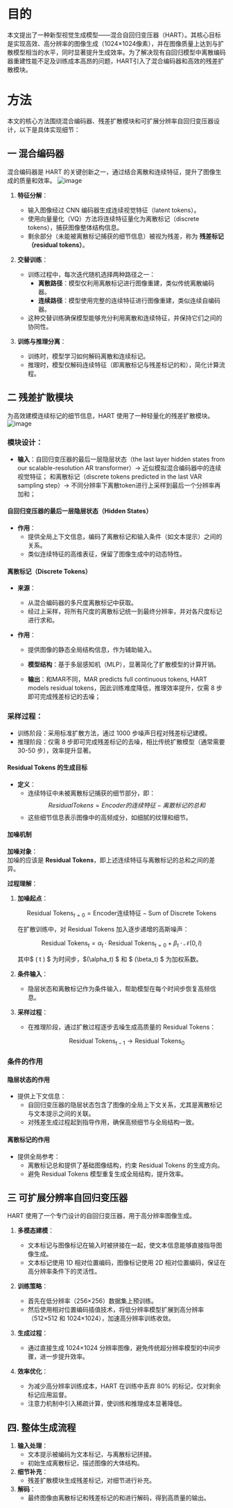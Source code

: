 # 目的
本文提出了一种新型视觉生成模型——混合自回归变压器（HART）。其核心目标是实现高效、高分辨率的图像生成（1024×1024像素），并在图像质量上达到与扩散模型相当的水平，同时显著提升生成效率。为了解决现有自回归模型中离散编码器重建性能不足及训练成本高昂的问题，HART引入了混合编码器和高效的残差扩散模块。

# 方法

本文的核心方法围绕混合编码器、残差扩散模块和可扩展分辨率自回归变压器设计，以下是具体实现细节：

## 一 **混合编码器**
混合编码器是 HART 的关键创新之一，通过结合离散和连续特征，提升了图像生成的质量和效率。
![image](https://github.com/user-attachments/assets/38fc07b3-d046-474c-9dc8-7edf3083d1c5)


1. **特征分解**：
   - 输入图像经过 CNN 编码器生成连续视觉特征（latent tokens）。
   - 使用向量量化（VQ）方法将连续特征量化为离散标记（discrete tokens），捕获图像整体结构信息。
   - 剩余部分（未能被离散标记捕获的细节信息）被视为残差，称为 **残差标记（residual tokens）**。

2. **交替训练**：
   - 训练过程中，每次迭代随机选择两种路径之一：
     - **离散路径**：模型仅利用离散标记进行图像重建，类似传统离散编码器。
     - **连续路径**：模型使用完整的连续特征进行图像重建，类似连续自编码器。
   - 这种交替训练确保模型能够充分利用离散和连续特征，并保持它们之间的协同性。

3. **训练与推理分离**：
   - 训练时，模型学习如何解码离散和连续标记。
   - 推理时，模型仅解码连续特征（即离散标记与残差标记的和），简化计算流程。


## 二 **残差扩散模块**
为高效建模连续标记的细节信息，HART 使用了一种轻量化的残差扩散模块。
![image](https://github.com/user-attachments/assets/f097d539-fa68-4985-bdfd-5dfa8b64e739)

###  **模块设计**：
   - **输入**：自回归变压器的最后一层隐层状态（the last layer hidden states from our scalable-resolution AR transformer）-> 近似模拟混合编码器中的连续视觉特征；
和离散标记（discrete tokens predicted in the last VAR sampling step）-> 不同分辨率下离散token进行上采样到最后一个分辨率再加和；

#### **自回归变压器的最后一层隐层状态（Hidden States）**
- **作用**：
  - 提供全局上下文信息，编码了离散标记和输入条件（如文本提示）之间的关系。
  - 类似连续特征的高维表征，保留了图像生成中的动态特性。
  
#### **离散标记（Discrete Tokens）**
- **来源**：
  - 从混合编码器的多尺度离散标记中获取。
  - 经过上采样，将所有尺度的离散标记统一到最终分辨率，并对各尺度标记进行求和。
  
- **作用**：
  - 提供图像的静态全局结构信息，作为辅助输入。

   - **模型结构**：基于多层感知机（MLP），显著简化了扩散模型的计算开销。
   
   - **输出**：和MAR不同，MAR predicts full continuous tokens, HART models residual tokens，因此训练难度降低，推理效率提升，仅需 8 步即可完成残差标记的去噪；





###  **采样过程**：
   - 训练阶段：采用标准扩散方法，通过 1000 步噪声日程对残差标记建模。
   - 推理阶段：仅需 8 步即可完成残差标记的去噪，相比传统扩散模型（通常需要 30-50 步），效率提升显著。

#### **Residual Tokens 的生成目标**
- **定义**：
  - 连续特征中未被离散标记捕获的细节部分，即：
    $$
    Residual Tokens =Encoder的连续特征 - 离散标记的总和
    $$
  - 这些细节信息表示图像中的高频成分，如细腻的纹理和细节。

####  **加噪机制**

**加噪对象**：  
加噪的应该是 **Residual Tokens**，即上述连续特征与离散标记的总和之间的差异。  

**过程理解**：
1. **加噪起点**：  

   $$
   \text{Residual Tokens}_{t=0} = \text{Encoder连续特征} - \text{Sum of Discrete Tokens}
   $$

   在扩散训练中，对 Residual Tokens 加入逐步递增的高斯噪声：

   $$
   \text{Residual Tokens}_t = \alpha_t \cdot \text{Residual Tokens}_{t=0} + \beta_t \cdot \mathcal{N}(0, I)
   $$

   其中$ \( t \) $ 为时间步，$\(\alpha_t\) $ 和 $ \(\beta_t\) $ 为加权系数。

3. **条件输入**：
   - 隐层状态和离散标记作为条件输入，帮助模型在每个时间步恢复高频信息。

4. **采样过程**：
   - 在推理阶段，通过扩散过程逐步去噪生成高质量的 Residual Tokens：
   
     $$
     \text{Residual Tokens}_{t-1} \to \text{Residual Tokens}_0
     $$

### **条件的作用**

#### **隐层状态的作用**
- 提供上下文信息：
  - 自回归变压器的隐层状态包含了图像的全局上下文关系，尤其是离散标记与文本提示之间的关联。
  - 对残差生成过程起到指导作用，确保高频细节与全局结构一致。

#### **离散标记的作用**
- 提供全局参考：
  - 离散标记总和提供了基础图像结构，约束 Residual Tokens 的生成方向。
  - 避免 Residual Tokens 模型重复生成全局结构，提升效率。


## 三 **可扩展分辨率自回归变压器**
HART 使用了一个专门设计的自回归变压器，用于高分辨率图像生成。

1. **多模态建模**：
   - 文本标记与图像标记在输入时被拼接在一起，使文本信息能够直接指导图像生成。
   - 文本标记使用 1D 相对位置编码，图像标记使用 2D 相对位置编码，保证在高分辨率条件下的灵活性。

2. **训练策略**：
   - 首先在低分辨率（256×256）数据集上预训练。
   - 然后使用相对位置编码插值技术，将低分辨率模型扩展到高分辨率（512×512 和 1024×1024），加速高分辨率训练收敛。

3. **生成过程**：
   - 通过直接生成 1024×1024 分辨率图像，避免传统超分辨率模型的中间步骤，进一步提升效率。

5. **效率优化**：
   - 为减少高分辨率训练成本，HART 在训练中丢弃 80% 的标记，仅对剩余标记应用监督。
   - 注意力机制中引入稀疏计算，使训练和推理成本显著降低。


## 四. **整体生成流程**
1. **输入处理**：
   - 文本提示被编码为文本标记，与离散标记拼接。
   - 初始生成离散标记，描述图像的大体结构。
2. **细节补充**：
   - 残差扩散模块生成残差标记，对细节进行补充。
3. **解码**：
   - 最终图像由离散标记和残差标记的和进行解码，得到高质量的输出。


